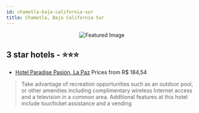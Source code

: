 ```yaml
---
id: chametla-baja-california-sur
title: Chametla, Baja California Sur
---
```


<center><img src="https://i.travelapi.com/hotels/6000000/5440000/5432700/5432663/e5ab1769_z.jpg" alt="Featured Image" /></center>


##  3 star hotels - ⭐️⭐️⭐️

-    [Hotel Paradise Pasión, La Paz](https://us.hurb.com/hotels/chametla/hotel-paradise-pasion-la-paz-JNP-JP800177?cmp=18055) Prices from R$ 184,54
   > Take advantage of recreation opportunities such as an outdoor pool, or other amenities including complimentary wireless Internet access and a television in a common area. Additional features at this hotel include tour/ticket assistance and a vending 
